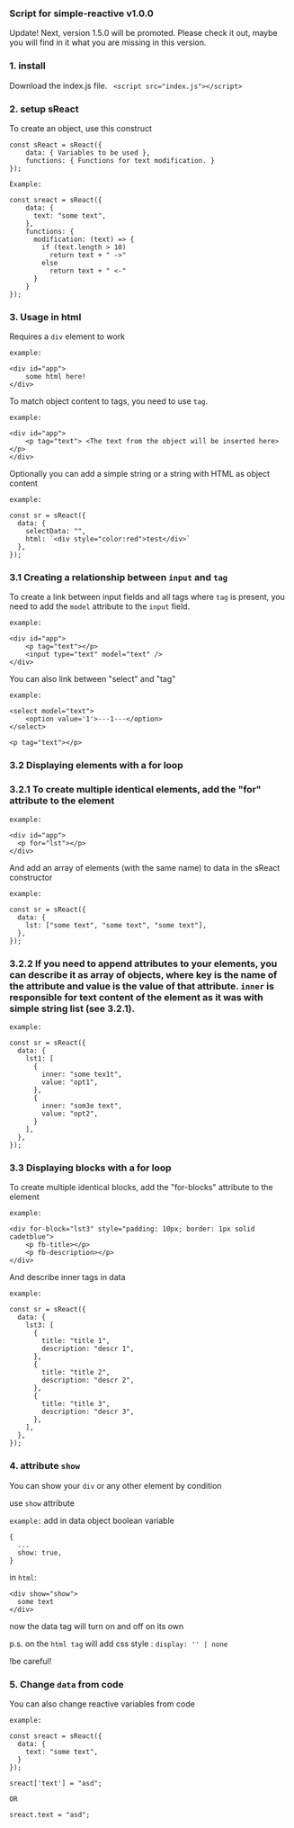 ### Script for simple-reactive v1.0.0

Update! Next, version 1.5.0 will be promoted. Please check it out, maybe you will find in it what you are missing in this version.

### 1. install
Download the index.js file.
` <script src="index.js"></script>`

### 2. setup sReact
To create an object, use this construct
```
const sReact = sReact({
    data: { Variables to be used },
    functions: { Functions for text modification. }
});
```

`Example:`
```
const sreact = sReact({
    data: { 
      text: "some text",
    },
    functions: { 
      modification: (text) => {
        if (text.length > 10) 
          return text + " ->"
        else
          return text + " <-"
      }
    }
});
```

### 3. Usage in html
Requires a `div` element to work

`example:`
```
<div id="app">
    some html here!
</div>
```

To match object content to tags, you need to use `tag`.

`example:`
```
<div id="app">
    <p tag="text"> <The text from the object will be inserted here> </p>
</div>
```

Optionally you can add a simple string or a string with HTML as object content

`example:`
```
const sr = sReact({
  data: {
    selectData: "",
    html: `<div style="color:red">test</div>`
  },
});
```

### 3.1 Creating a relationship between `input` and `tag`

To create a link between input fields and all tags where `tag` is present, you need to add the `model` attribute to the `input` field. 

`example:`
```
<div id="app">
    <p tag="text"></p>
    <input type="text" model="text" />
</div>
```

You can also link between "select" and "tag"

`example:`
```
<select model="text">
    <option value='1'>---1---</option>
</select>

<p tag="text"></p>

```

### 3.2 Displaying elements with a for loop

### 3.2.1 To create multiple identical elements, add the "for" attribute to the element

`example:`
```
<div id="app">
  <p for="lst"></p>
</div>
```

And add an array of elements (with the same name) to data in the sReact constructor

`example:`
```
const sr = sReact({
  data: {
    lst: ["some text", "some text", "some text"],
  },
});

```

### 3.2.2 If you need to append attributes to your elements, you can describe it as array of objects, where key is the name of the attribute and value is the value of that attribute. `inner` is responsible for text content of the element as it was with simple string list (see 3.2.1).

`example:`
```
const sr = sReact({
  data: {
    lst1: [
      {
        inner: "some tex1t",
        value: "opt1",
      },
      {
        inner: "som3e text",
        value: "opt2",
      }
    ],
  },
});

```

### 3.3 Displaying blocks with a for loop
To create multiple identical blocks, add the "for-blocks" attribute to the element

`example:`
```
<div for-block="lst3" style="padding: 10px; border: 1px solid cadetblue">
    <p fb-title></p>
    <p fb-description></p>
</div>
```

And describe inner tags in data

`example:`
```
const sr = sReact({
  data: {
    lst3: [
      {
        title: "title 1",
        description: "descr 1",
      },
      {
        title: "title 2",
        description: "descr 2",
      },
      {
        title: "title 3",
        description: "descr 3",
      },
    ],
  },
});

```

### 4. attribute `show`
You can show your `div` or any other element by condition

use `show` attribute

`example:`
add in data object boolean variable
```
{
  ...
  show: true,
}
```

in `html`:
```
<div show="show">
  some text
</div>
```

now the data tag will turn on and off on its own

p.s.
on the `html tag` will add css style : `display: '' | none`

!be careful!

### 5. Change `data` from code

You can also change reactive variables from code

`example:`
```
const sreact = sReact({
  data: { 
    text: "some text",
  }
});

sreact['text'] = "asd";

OR

sreact.text = "asd";
```


